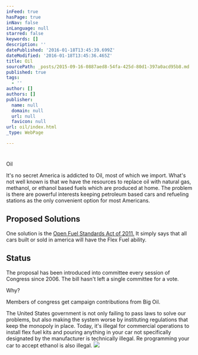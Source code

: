 ```yaml
---
inFeed: true
hasPage: true
inNav: false
inLanguage: null
starred: false
keywords: []
description: ''
datePublished: '2016-01-18T13:45:39.699Z'
dateModified: '2016-01-18T13:45:36.465Z'
title: Oil
sourcePath: _posts/2015-09-16-0887aed8-54fa-425d-80d1-397a0acd95b8.md
published: true
tags:
  - ''
author: []
authors: []
publisher:
  name: null
  domain: null
  url: null
  favicon: null
url: oil/index.html
_type: WebPage

---
```

# 

Oil

It's no secret America is addicted to Oil, most of which we import. What's not well known is that we have the resources to replace oil with natural gas, methanol, or ethanol based fuels which are produced at home. The problem is there are powerful interests keeping petroleum based cars and refueling stations as the only convenient option for most Americans.

## Proposed Solutions

One solution is the [Open Fuel Standards Act of 2011\.][0] It simply says that all cars built or sold in america will have the Flex Fuel ability. 

## Status

The proposal has been introduced into committee every session of Congress since 2006\. The bill hasn't left a single committee for a vote. 

Why? 

Members of congress get campaign contributions from Big Oil.

The United States government is not only failing to pass laws to solve our problems, but also making the system worse by instituting regulations that keep the monopoly in place. Today, it's illegal for commercial operations to install flex fuel kits and pouring anything in your car not specifically designated by the manufacturer is technically illegal. Re programming your car to accept ethanol is also illegal. ![](https://the-grid-user-content.s3-us-west-2.amazonaws.com/d02fb87a-0682-4a0f-b125-3173421d2766.jpg)

[0]: http://thegrid.ai/laissez-faire/